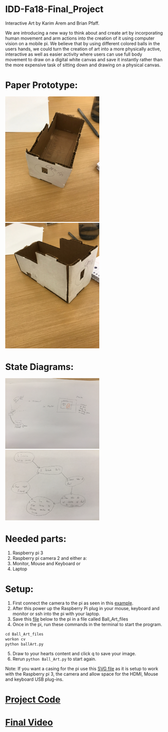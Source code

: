 # IDD-Fa18-Final_Project
Interactive Art by Karim Arem and Brian Pfaff.

We are introducing a new way to think about and create art by incorporating human movement and arm actions into the creation of it using computer vision on a mobile pi. We believe that by using different colored balls in the users hands, we could turn the creation of art into a more physically active, interactive as well as easier activity where users can use full body movement to draw on a digital white canvas and save it instantly rather than the more expensive task of sitting down and drawing on a physical canvas.  

# Paper Prototype:

<img src='proto1a.jpg' width =300> <img src='proto1b.jpg' width =300>

# State Diagrams:

<img src='State_1.jpg' width =300> <img src='state2.jpg' width =300>



# Needed parts:

1. Raspberry pi 3
2. Raspberry pi camera 2
and either a: 
3. Monitor, Mouse and Keyboard or  
4. Laptop

# Setup: 

1. First connect the camera to the pi as seen in this [example](https://www.youtube.com/watch?v=PyGM4Iah0cM).
2. After this power up the Raspberry Pi plug in your mouse, keyboard and monitor or ssh into the pi with your laptop. 
3. Save this [file](https://github.com/bripfaff/IDD-Fa18-Final_Project/blob/master/ballArt.py) below to the pi in a file called Ball_Art_files
4. Once in the pi, run these commands in the terminal to start the program.

``` 
cd Ball_Art_files
workon cv
python ballArt.py
```
5. Draw to your hearts content and click q to save your image.
6. Rerun ``` python Ball_Art.py ``` to start again.

Note: If you want a casing for the pi use this [SVG file](https://github.com/bripfaff/IDD-Fa18-Final_Project/blob/master/boxp1%20(1)%20(1).svg) as it is setup to work with the Raspberry pi 3, the camera and allow space for the HDMI, Mouse and keyboard USB plug-ins. 

# [Project Code](https://github.com/bripfaff/IDD-Fa18-Final_Project/blob/master/ballArt.py)


# [Final Video]()
